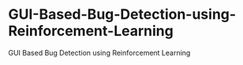 # GUI-Based-Bug-Detection-using-Reinforcement-Learning
GUI Based Bug Detection using Reinforcement Learning
